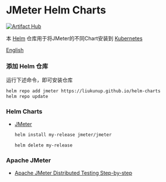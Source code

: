 # JMeter Helm Charts

[![Artifact Hub](https://img.shields.io/endpoint?url=https://artifacthub.io/badge/repository/jmeter)](https://artifacthub.io/packages/search?repo=jmeter)

本 [Helm](https://helm.sh) 仓库用于将JMeter的不同Chart安装到 [Kubernetes](https://kubernetes.io)

[English](README_en.md)

### 添加 Helm 仓库

运行下述命令，即可安装仓库

```bash
helm repo add jmeter https://liukunup.github.io/helm-charts
helm repo update
```

### Helm Charts

* [JMeter](https://liukunup.github.io/helm-charts/)

  ```bash
  helm install my-release jmeter/jmeter
  ```

  ```bash
  helm delete my-release
  ```

### Apache JMeter

- [Apache JMeter Distributed Testing Step-by-step](https://jmeter.apache.org/usermanual/jmeter_distributed_testing_step_by_step.html)
